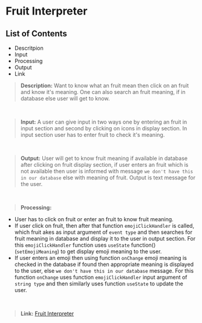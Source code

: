# Fruit Interpreter

## List of Contents

- Descritpion
- Input
- Processing
- Output
- Link

> **Description:** Want to know what an fruit mean then click on an fruit and know it's meaning. One can also search an fruit meaning, if in database else user will get to know.

<br>

> **Input:** A user can give input in two ways one by entering an fruit in input section and second by clicking on icons in display section. In input section user has to enter fruit to check it's meaning.

<br>

> **Output:** User will get to know fruit meaning if available in database after clicking on fruit display section, if user enters an fruit which is not available then user is informed with message `we don't have this in our database` else with meaning of fruit. Output is text message for the user.

<br>

> **Processing:**

- User has to click on fruit or enter an fruit to know fruit meaning.
- If user click on fruit, then after that function `emojiClickHandler` is called, which fruit akes as input argument of `event type` and then searches for fruit meaning in database and display it to the user in output section. For this `emojiClickHandler` function uses `useState` function()(`setEmojiMeaning`) to get display emoji meaning to the user.
- If user enters an emoji then using function `onChange` emoji meaning is checked in the database if found then appropriate meaning is displayed to the user, else `we don't have this in our database` message. For this function `onChange` uses function `emojiClickHandler` input argument of `string type` and then similarly uses function `useState` to update the user.

<br>

> **Link:** [Fruit Interpreter](codesandbox.io/s/github/arpit-dotcom/react-8)
